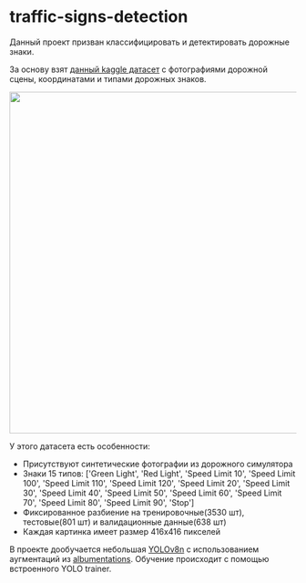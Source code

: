 # traffic-signs-detection

Данный проект призван классифицировать и детектировать дорожные знаки.

За основу взят [данный kaggle датасет](https://www.kaggle.com/datasets/pkdarabi/cardetection/data) с фотографиями дорожной сцены, координатами и типами дорожных знаков.

<img src="https://github.com/Gaussiandra/traffic-signs-detection/assets/34653515/747129e7-879e-4407-a626-d8803cb67a75" width="600" />

У этого датасета есть особенности:
* Присутствуют синтетические фотографии из дорожного симулятора
* Знаки 15 типов: ['Green Light', 'Red Light', 'Speed Limit 10', 'Speed Limit 100', 'Speed Limit 110', 'Speed Limit 120', 'Speed Limit 20', 'Speed Limit 30', 'Speed Limit 40', 'Speed Limit 50', 'Speed Limit 60', 'Speed Limit 70', 'Speed Limit 80', 'Speed Limit 90', 'Stop']
* Фиксированное разбиение на тренировочные(3530 шт), тестовые(801 шт) и валидационные данные(638 шт)
* Каждая картинка имеет размер 416x416 пикселей

В проекте дообучается небольшая [YOLOv8n](https://github.com/ultralytics/ultralytics) с использованием аугментаций из [albumentations](https://github.com/albumentations-team/albumentations). Обучение происходит с помощью встроенного YOLO trainer.
